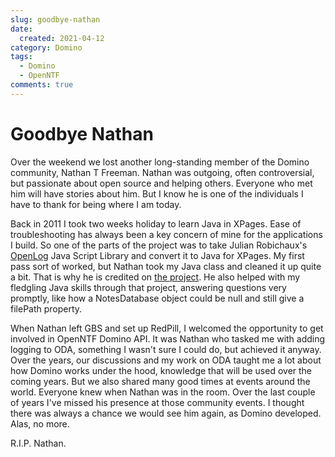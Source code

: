 ```yaml
---
slug: goodbye-nathan
date: 
  created: 2021-04-12
category: Domino
tags: 
  - Domino
  - OpenNTF
comments: true
---
```

# Goodbye Nathan

Over the weekend we lost another long-standing member of the Domino community, Nathan T Freeman. Nathan was outgoing, often controversial, but passionate about open source and helping others. Everyone who met him will have stories about him. But I know he is one of the individuals I have to thank for being where I am today.

<!-- more -->

Back in 2011 I took two weeks holiday to learn Java in XPages. Ease of troubleshooting has always been a key concern of mine for the applications I build. So one of the parts of the project was to take Julian Robichaux's [OpenLog](https://www.openntf.org/main.nsf/project.xsp?r=project/OpenLog) Java Script Library and convert it to Java for XPages. My first pass sort of worked, but Nathan took my Java class and cleaned it up quite a bit. That is why he is credited on [the project](https://xhelp.openntf.org/main.nsf/project.xsp?r=project/XPages%20Help%20Application/summary). He also helped with my fledgling Java skills through that project, answering questions very promptly, like how a NotesDatabase object could be null and still give a filePath property.

When Nathan left GBS and set up RedPill, I welcomed the opportunity to get involved in OpenNTF Domino API. It was Nathan who tasked me with adding logging to ODA, something I wasn't sure I could do, but achieved it anyway. Over the years, our discussions and my work on ODA taught me a lot about how Domino works under the hood, knowledge that will be used over the coming years. But we also shared many good times at events around the world. Everyone knew when Nathan was in the room. Over the last couple of years I've missed his presence at those community events. I thought there was always a chance we would see him again, as Domino developed. Alas, no more.

R.I.P. Nathan.